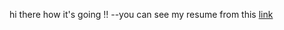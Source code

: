 hi there how it's going !!
--you can see my resume from this <a href='https://mzughbor.github.io/resume-html-css-only/'>link</a> 
